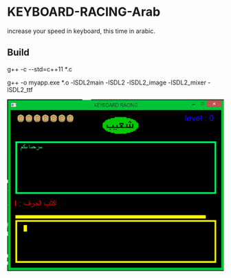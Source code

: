 # KEYBOARD-RACING-Arab
increase your speed in keyboard, this time in arabic.

## Build

g++ -c --std=c++11 *.c

g++ -o myapp.exe *.o  -lSDL2main -lSDL2 -lSDL2_image -lSDL2_mixer -lSDL2_ttf


![demo](screenshot.png)
